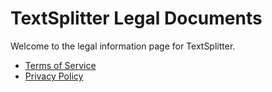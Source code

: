 # TextSplitter Legal Documents

Welcome to the legal information page for TextSplitter.

- [Terms of Service](terms-of-service.md)
- [Privacy Policy](privacy-policy.md)
